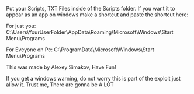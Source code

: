 Put your Scripts, TXT Files inside of the Scripts folder. If you want it to appear as an app on
windows make a shortcut and paste the shortcut here:

For just you:
C:\Users\YourUserFolder\AppData\Roaming\Microsoft\Windows\Start Menu\Programs

For Eveyone on Pc:
C:\ProgramData\Microsoft\Windows\Start Menu\Programs

This was made by Alexey Simakov, Have Fun!

If you get a windows warning, do not worry this is part of the exploit just allow it. Trust me, There are gonna be A LOT
